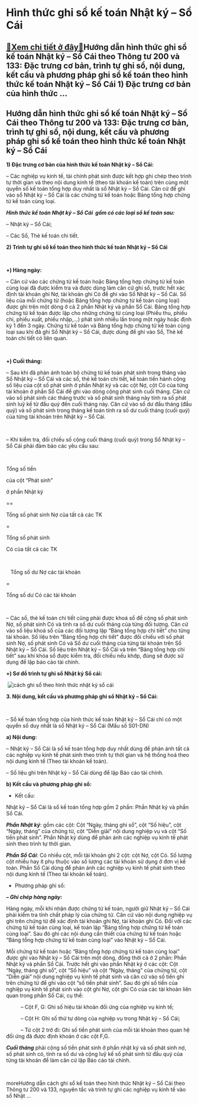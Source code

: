 Hình thức ghi sổ kế toán Nhật ký – Sổ Cái
===========================================

[:gift:Xem chi tiết ở đây:gift:](https://hddtvn.com/hinh-thuc-ghi-so-ke-toan-nhat-ky-so-cai/)Hướng dẫn hình thức ghi sổ kế toán Nhật ký – Sổ Cái theo Thông tư 200 và 133: Đặc trưng cơ bản, trình tự ghi sổ, nội dung, kết cấu và phương pháp ghi sổ kế toán theo hình thức kế toán Nhật ký – Sổ Cái 1) Đặc trưng cơ bản của hình thức …
-----------------------------------------------------------------------------------------------------------------------------------------------------------------------------------------------------------------------------------------------



Hướng dẫn hình thức ghi sổ kế toán Nhật ký – Sổ Cái theo Thông tư 200 và 133: Đặc trưng cơ bản, trình tự ghi sổ, nội dung, kết cấu và phương pháp ghi sổ kế toán theo hình thức kế toán Nhật ký – Sổ Cái
-------------------------------------------------------------------------------------------------------------------------------------------------------------------------------------------------------------



**1) Đặc trưng cơ bản của hình thức kế toán Nhật ký – Sổ Cái:**


– Các nghiệp vụ kinh tế, tài chính phát sinh được kết hợp ghi chép theo trình tự thời gian và theo nội dung kinh tế (theo tài khoản kế toán) trên cùng một quyển sổ kế toán tổng hợp duy nhất là sổ Nhật ký – Sổ Cái. Căn cứ để ghi vào sổ Nhật ký – Sổ Cái là các chứng từ kế toán hoặc Bảng tổng hợp chứng từ kế toán cùng loại.


***Hình thức kế toán Nhật ký – Sổ Cái  gồm có các loại sổ kế toán sau:***  

– Nhật ký – Sổ Cái;  

– Các Sổ, Thẻ kế toán chi tiết.


**2) Trình tự ghi sổ kế toán theo hình thức kế toán Nhật ký – Sổ Cái**  

   

**+) Hàng ngày:**  

– Căn cứ vào các chứng từ kế toán hoặc Bảng tổng hợp chứng từ kế toán cùng loại đã được kiểm tra và được dùng làm căn cứ ghi sổ, trước hết xác định tài khoản ghi Nợ, tài khoản ghi Có để ghi vào Sổ Nhật ký – Sổ Cái. Số liệu của mỗi chứng từ (hoặc Bảng tổng hợp chứng từ kế toán cùng loại) được ghi trên một dòng ở cả 2 phần Nhật ký và phần Sổ Cái. Bảng tổng hợp chứng từ kế toán được lập cho những chứng từ cùng loại (Phiếu thu, phiếu chi, phiếu xuất, phiếu nhập,…) phát sinh nhiều lần trong một ngày hoặc định kỳ 1 đến 3 ngày. Chứng từ kế toán và Bảng tổng hợp chứng từ kế toán cùng loại sau khi đã ghi Sổ Nhật ký – Sổ Cái, được dùng để ghi vào Sổ, Thẻ kế toán chi tiết có liên quan.  

   

**+) Cuối tháng:**  

– Sau khi đã phản ánh toàn bộ chứng từ kế toán phát sinh trong tháng vào Sổ Nhật ký – Sổ Cái và các sổ, thẻ kế toán chi tiết, kế toán tiến hành cộng số liệu của cột số phát sinh ở phần Nhật ký và các cột Nợ, cột Có của từng tài khoản ở phần Sổ Cái để ghi vào dòng cộng phát sinh cuối tháng. Căn cứ vào số phát sinh các tháng trước và số phát sinh tháng này tính ra số phát sinh luỹ kế từ đầu quý đến cuối tháng này. Căn cứ vào số dư đầu tháng (đầu quý) và số phát sinh trong tháng kế toán tính ra số dư cuối tháng (cuối quý) của từng tài khoản trên Nhật ký – Sổ Cái.  

   

– Khi kiểm tra, đối chiếu số cộng cuối tháng (cuối quý) trong Sổ Nhật ký – Sổ Cái phải đảm bảo các yêu cầu sau:  

 







Tổng số tiền

của cột “Phát sinh”  

 ở phần Nhật ký


==

Tổng số phát sinh Nợ của tất cả các TK

=

Tổng số phát sinh  

 Có của tất cả các TK




 




   Tổng số dư Nợ các tài khoản

=

Tổng số dư Có các tài khoản



   

– Các sổ, thẻ kế toán chi tiết cũng phải được khoá sổ để cộng số phát sinh Nợ, số phát sinh Có và tính ra số dư cuối tháng của từng đối tượng. Căn cứ vào số liệu khoá sổ của các đối tượng lập “Bảng tổng hợp chi tiết” cho từng tài khoản. Số liệu trên “Bảng tổng hợp chi tiết” được đối chiếu với số phát sinh Nợ, số phát sinh Có và Số dư cuối tháng của từng tài khoản trên Sổ Nhật ký – Sổ Cái. Số liệu trên Nhật ký – Sổ Cái và trên “Bảng tổng hợp chi tiết” sau khi khóa sổ được kiểm tra, đối chiếu nếu khớp, đúng sẽ được sử dụng để lập báo cáo tài chính.


**+) Sơ đồ trình tự ghi sổ Nhật ký Sổ cái:**


 ![cách ghi sổ theo hình thức nhật ký sổ cái](https://hddtvn.com/wp-content/uploads/2021/01/ghi-so-theo-hinh-thuc-nhat-ky-so-cai.png "cách ghi sổ theo hình thức nhật ký sổ cái")


**3. Nội dung, kết cấu và phương pháp ghi sổ Nhật ký – Sổ Cái:**  

   

– Sổ kế toán tổng hợp của hình thức kế toán Nhật ký – Sổ Cái chỉ có một quyển sổ duy nhất là sổ Nhật ký – Sổ Cái (Mấu số S01-DN)


**a) Nội dung:**  

– Nhật ký – Sổ Cái là sổ kế toán tổng hợp duy nhất dùng để phản ánh tất cả các nghiệp vụ kinh tế phát sinh theo trình tự thời gian và hệ thống hoá theo nội dung kinh tế (Theo tài khoản kế toán).  

– Số liệu ghi trên Nhật ký – Sổ Cái dùng để lập Báo cáo tài chính.


**b) Kết cấu và phương pháp ghi sổ:**


+ Kết cấu:  

Nhật ký – Sổ Cái là sổ kế toán tổng hợp gồm 2 phần: Phần Nhật ký và phần Sổ Cái.


***Phần Nhật ký***: gồm các cột: Cột “Ngày, tháng ghi sổ”, cột “Số hiệu”, cột “Ngày, tháng” của chứng từ, cột “Diễn giải” nội dung nghiệp vụ và cột “Số tiền phát sinh”. Phần Nhật ký dùng để phản ánh các nghiệp vụ kinh tế phát sinh theo trình tự thời gian.


***Phần Sổ Cái***: Có nhiều cột, mỗi tài khoản ghi 2 cột: cột Nợ, cột Có. Số lượng cột nhiều hay ít phụ thuộc vào số lượng các tài khoản sử dụng ở đơn vị kế toán. Phần Sổ Cái dùng để phản ánh các nghiệp vụ kinh tế phát sinh theo nội dung kinh tế (Theo tài khoản kế toán).


+ Phương pháp ghi sổ:


***– Ghi chép hàng ngày:***  

Hàng ngày, mỗi khi nhận được chứng từ kế toán, người giữ Nhật ký – Sổ Cái phải kiểm tra tính chất pháp lý của chứng từ. Căn cứ vào nội dung nghiệp vụ ghi trên chứng từ để xác định tài khoản ghi Nợ, tài khoản ghi Có. Đối với các chứng từ kế toán cùng loại, kế toán lập “Bảng tổng hợp chứng từ kế toán cùng loại”. Sau đó ghi các nội dung cần thiết của chứng từ kế toán hoặc “Bảng tổng hợp chứng từ kế toán cùng loại” vào Nhật ký – Sổ Cái.


Mỗi chứng từ kế toán hoặc “Bảng tổng hợp chứng từ kế toán cùng loại” được ghi vào Nhật ký – Sổ Cái trên một dòng, đồng thời cả ở 2 phần: Phần Nhật ký và phần Sổ Cái. Trước hết ghi vào phần Nhật ký ở các cột: Cột “Ngày, tháng ghi sổ”, cột “Số hiệu” và cột “Ngày, tháng” của chứng từ, cột “Diễn giải” nội dung nghiệp vụ kinh tế phát sinh và căn cứ vào số tiền ghi trên chứng từ để ghi vào cột “số tiền phát sinh”. Sau đó ghi số tiền của nghiệp vụ kinh tế phát sinh vào cột ghi Nợ, cột ghi Có của các tài khoản liên quan trong phần Sổ Cái, cụ thể:  

          – Cột F, G: Ghi số hiệu tài khoản đối ứng của nghiệp vụ kinh tế;  

          – Cột H: Ghi số thứ tự dòng của nghiệp vụ trong Nhật ký – Sổ Cái;  

          – Từ cột 2 trở đi: Ghi số tiền phát sinh của mỗi tài khoản theo quan hệ đối ứng đã được định khoản ở các cột F,G.


***Cuối tháng*** phải cộng số tiền phát sinh ở phần nhật ký và số phát sinh nợ, số phát sinh có, tính ra số dư và cộng luỹ kế số phát sinh từ đầu quý của từng tài khoản để làm căn cứ lập Báo cáo tài chính.




 




moreHướng dẫn cách ghi sổ kế toán theo hình thức Nhật ký – Sổ Cái theo Thông tư 200 và 133, nguyên tắc và trình tự ghi các nghiệp vụ kinh tế vào sổ Nhật …

